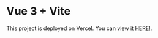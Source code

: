 # Vue 3 + Vite

This project is deployed on Vercel. You can view it [HERE!](https://tetris-clone-jet.vercel.app/).
